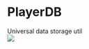 # PlayerDB
Universal data storage util  
[![](https://jitpack.io/v/LawaTeam/PlayerDB.svg)](https://jitpack.io/#LawaTeam/PlayerDB)
